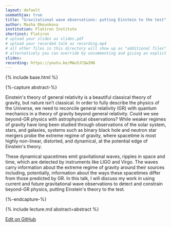 ```yaml
---
layout: default
usemathjax: true
title: "Gravitational wave observations: putting Einstein to the test"
author: Masha Okounkova
institution: Flatiron Institute
shortinst: Flatiron
# upload your slides as slides.pdf
# upload your recorded talk as recording.mp4
# all other files in this directory will show up as "additional files"
# alternatively you can override by uncommenting and giving an explict URL:
slides: 
recording: https://youtu.be/MAu5JCQwIH8
---
```

{% include base.html %}

{%-capture abstract-%}

Einstein's theory of general relativity is a beautiful classical theory of gravity, but nature isn’t classical. In order to fully describe the physics of the Universe, we need to reconcile general relativity (GR) with quantum mechanics in a theory of gravity beyond general relativity. Could we see beyond-GR physics with astrophysical observations?  While weaker regimes of gravity have long been studied through observations of the solar system, stars, and galaxies, systems such as binary black hole and neutron star mergers probe the extreme regime of gravity, where spacetime is most highly non-linear, distorted, and dynamical, at the potential edge of Einstein's theory.

These dynamical spacetimes emit gravitational waves, ripples in space and time, which are detected by instruments like LIGO and Virgo.  The waves carry information about the extreme regime of gravity around their sources including, potentially, information about the ways these spacetimes differ from those predicted by GR. In this talk, I will discuss my work in using current and future gravitational wave observations to detect and constrain beyond-GR physics, putting Einstein's theory to the test. 

{%-endcapture-%}

<div class="col-xs-12" markdown="1">
{% include lecture.md abstract=abstract %}

[Edit on GitHub](https://github.com/EinsteinToolkit/et2021uiuc/edit/master/{{page.path}})
</div>

